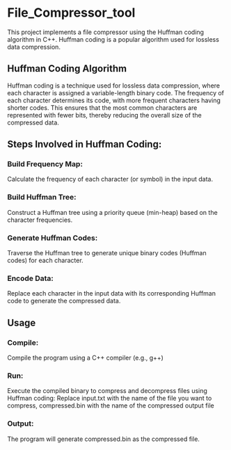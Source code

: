 # File_Compressor_tool
This project implements a file compressor using the Huffman coding algorithm in C++. Huffman coding is a popular algorithm used for lossless data compression.
## Huffman Coding Algorithm
Huffman coding is a technique used for lossless data compression, where each character is assigned a variable-length binary code. 
The frequency of each character determines its code, with more frequent characters having shorter codes. 
This ensures that the most common characters are represented with fewer bits, thereby reducing the overall size of the compressed data.
## Steps Involved in Huffman Coding:
### Build Frequency Map: 
Calculate the frequency of each character (or symbol) in the input data.
### Build Huffman Tree: 
Construct a Huffman tree using a priority queue (min-heap) based on the character frequencies.
### Generate Huffman Codes: 
Traverse the Huffman tree to generate unique binary codes (Huffman codes) for each character.
### Encode Data: 
Replace each character in the input data with its corresponding Huffman code to generate the compressed data.
## Usage
### Compile:
Compile the program using a C++ compiler (e.g., g++)
### Run:
Execute the compiled binary to compress and decompress files using Huffman coding:
Replace input.txt with the name of the file you want to compress, compressed.bin with the name of the compressed output file
### Output: 
The program will generate compressed.bin as the compressed file.
